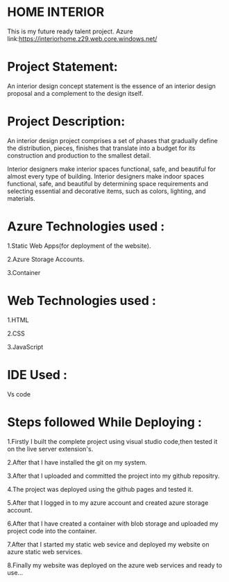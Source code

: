 # HOME INTERIOR

This is my future ready talent project. Azure link:https://interiorhome.z29.web.core.windows.net/

# Project Statement:

An interior design concept statement is the essence of an interior design proposal and a complement to the design itself.

# Project Description:

An interior design project comprises a set of phases that gradually define the distribution, pieces, finishes that translate into a budget for its construction and production to the smallest detail.

Interior designers make interior spaces functional, safe, and beautiful for almost every type of building. Interior designers make indoor spaces functional, safe, and beautiful by determining space requirements and selecting essential and decorative items, such as colors, lighting, and materials.


# Azure Technologies used :
1.Static Web Apps(for deployment of the website).

2.Azure Storage Accounts.

3.Container

# Web Technologies used :
1.HTML

2.CSS

3.JavaScript

# IDE Used :
Vs code

# Steps followed While Deploying :
1.Firstly I built the complete project using visual studio code,then tested it on the live server extension's.

2.After that I have installed the git on my system.

3.After that I uploaded and committed the project into my github repositry.

4.The project was deployed using the github pages and tested it.

5.After that I logged in to my azure account and created azure storage account.

6.After that I have created a container with blob storage and uploaded my project code into the container.

7.After that I started my static web sevice and deployed my website on azure static web services.

8.Finally my website was deployed on the azure web services and ready to use...
